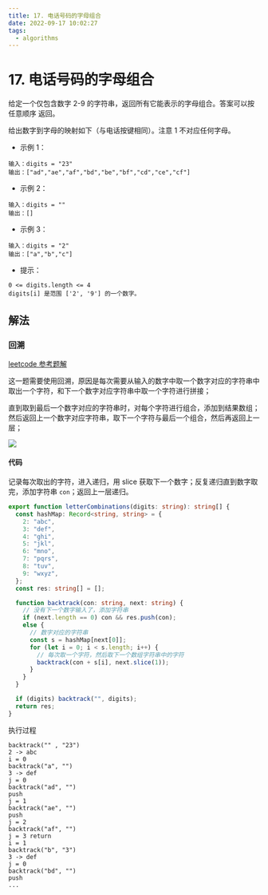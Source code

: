```yaml
---
title: 17. 电话号码的字母组合
date: 2022-09-17 10:02:27
tags:
  - algorithms
---
```


# 17. 电话号码的字母组合

给定一个仅包含数字 2-9 的字符串，返回所有它能表示的字母组合。答案可以按 任意顺序 返回。

给出数字到字母的映射如下（与电话按键相同）。注意 1 不对应任何字母。

- 示例 1：

```
输入：digits = "23"
输出：["ad","ae","af","bd","be","bf","cd","ce","cf"]
```

- 示例 2：

```
输入：digits = ""
输出：[]
```

- 示例 3：

```
输入：digits = "2"
输出：["a","b","c"]
```

- 提示：

```
0 <= digits.length <= 4
digits[i] 是范围 ['2', '9'] 的一个数字。
```

## 解法

### 回溯

[leetcode 参考题解](https://leetcode.cn/problems/letter-combinations-of-a-phone-number/solution/tong-su-yi-dong-dong-hua-yan-shi-17-dian-hua-hao-m/)

这一题需要使用回溯，原因是每次需要从输入的数字中取一个数字对应的字符串中取出一个字符，和下一个数字对应字符串中取一个字符进行拼接；

直到取到最后一个数字对应的字符串时，对每个字符进行组合，添加到结果数组；然后返回上一个数字对应字符串，取下一个字符与最后一个组合，然后再返回上一层；

![](/images/leetcode/17_letterCombinations.png)

#### 代码

记录每次取出的字符，进入递归，用 slice 获取下一个数字；反复递归直到数字取完，添加字符串 `con`；返回上一层递归。

```ts
export function letterCombinations(digits: string): string[] {
  const hashMap: Record<string, string> = {
    2: "abc",
    3: "def",
    4: "ghi",
    5: "jkl",
    6: "mno",
    7: "pqrs",
    8: "tuv",
    9: "wxyz",
  };
  const res: string[] = [];

  function backtrack(con: string, next: string) {
    // 没有下一个数字输入了，添加字符串
    if (next.length == 0) con && res.push(con);
    else {
      // 数字对应的字符串
      const s = hashMap[next[0]];
      for (let i = 0; i < s.length; i++) {
        // 每次取一个字符，然后取下一个数组字符串中的字符
        backtrack(con + s[i], next.slice(1));
      }
    }
  }

  if (digits) backtrack("", digits);
  return res;
}
```

执行过程

```
backtrack("" , "23")
2 -> abc
i = 0
backtrack("a", "")
3 -> def
j = 0
backtrack("ad", "")
push
j = 1
backtrack("ae", "")
push
j = 2
backtrack("af", "")
j = 3 return
i = 1
backtrack("b", "3")
3 -> def
j = 0
backtrack("bd", "")
push
...

```
